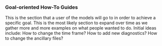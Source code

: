 ### Goal-oriented How-To Guides
This is the section that a user of the models will go to in order to achieve a specific goal. This is the most likely section to expand over time as we gather more and more examples on what people wanted to do. Initial ideas include:
How to change the time frame?
How to add new diagnostics?
How to change the ancillary files?